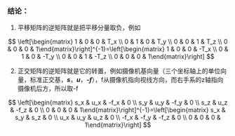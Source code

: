 ### 结论：

1. 平移矩阵的逆矩阵就是把平移分量取负，例如

$$
\left[\begin{matrix} 1 & 0 & 0 & T_x \\ 0 & 1 & 0 & T_y \\ 0 & 0 & 1 & T_z \\ 0 & 0 & 0 & 1\end{matrix}\right]^{-1}=\left[\begin{matrix} 1 & 0 & 0 & -T_x \\ 0 & 1 & 0 & -T_y \\ 0 & 0 & 1 & -T_z \\ 0 & 0 & 0 & 1\end{matrix}\right]
$$

2. 正交矩阵的逆矩阵就是它的转置，例如摄像机基向量（三个坐标轴上的单位向量，标准正交基，***s***，***u***，***-f***），f从摄像机指向视线方向，而右手系的z轴指向摄像机后方，所以取-f

$$
\left[\begin{matrix} s_x & u_x & -f_x & 0 \\ s_y & u_y & -f_y & 0 \\ s_z & u_z & -f_z & 0 \\ 0 & 0 & 0 & 1\end{matrix}\right]^{-1}=\left[\begin{matrix} s_x & s_y & s_z & 0 \\ u_x & u_y & u_z & 0 \\ -f_x & -f_y & -f_z & 0 \\ 0 & 0 & 0 & 1\end{matrix}\right]
$$







